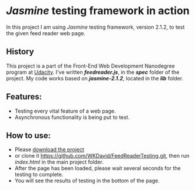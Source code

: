 # _Jasmine_ testing framework in action

In this project I am using _Jasmine_ testing framework, version 2.1.2, to test the given feed reader web page.

## History

This project is a part of the Front-End Web Development Nanodegree program at [Udacity](https://www.udacity.com/).
I've written **_feedreader.js_**, in the **_spec_** folder of the project.
My code works based on **_jasmine-2.1.2_**, located in the **_lib_** folder.

## Features:

+ Testing every vital feature of a web page.    
+ Asynchronous functionality is being put to test.

## How to use:

+ Please [download the project](https://github.com/WKDavid/FeedReaderTesting/archive/master.zip)
+ or clone it <https://github.com/WKDavid/FeedReaderTesting.git>, then run _index.html_ in the main project folder.
+ After the page has been loaded, please wait several seconds for the testing to complete.
+ You will see the results of testing in the bottom of the page.
